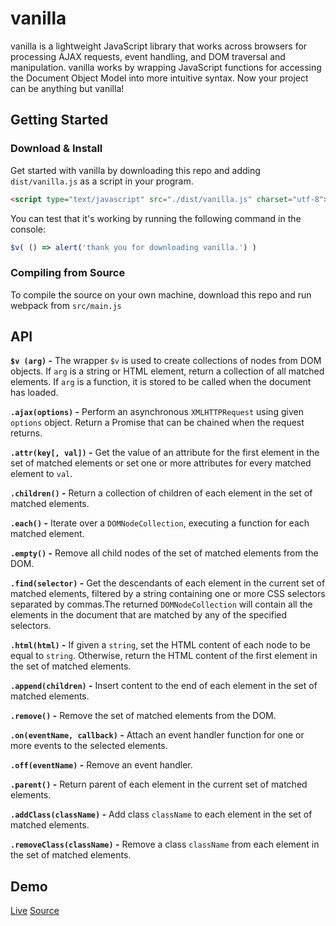 # vanilla

vanilla is a lightweight JavaScript library that works across browsers for processing AJAX requests, event handling, and DOM traversal and manipulation. vanilla works by wrapping JavaScript functions for accessing the Document Object Model into more intuitive syntax. Now your project can be anything but vanilla!

## Getting Started

### Download & Install

Get started with vanilla by downloading this repo and adding `dist/vanilla.js` as a script in your program.

```html
<script type="text/javascript" src="./dist/vanilla.js" charset="utf-8"></script>
```
You can test that it's working by running the following command in the console:

```javascript
$v( () => alert('thank you for downloading vanilla.') )
```
### Compiling from Source

To compile the source on your own machine, download this repo and run webpack from `src/main.js`

## API
**`$v (arg)` -**
The wrapper `$v` is used to create collections of nodes from DOM objects. If `arg` is a string or HTML element, return a collection of all matched elements. If `arg` is a function, it is stored to be called when the document has loaded.

**`.ajax(options)` -** Perform an asynchronous `XMLHTTPRequest` using given `options` object. Return a Promise that can be chained when the request returns.

**`.attr(key[, val])` -** Get the value of an attribute for the first element in the set of matched elements or set one or more attributes for every matched element to `val`.

**`.children()` -** Return a collection of children of each element in the set of matched elements.

**`.each()` -** Iterate over a `DOMNodeCollection`, executing a function for each matched element.

**`.empty()` -** Remove all child nodes of the set of matched elements from the DOM.

**`.find(selector)` -** Get the descendants of each element in the current set of matched elements, filtered by a string containing one or more CSS selectors separated by commas.The returned `DOMNodeCollection` will contain all the elements in the document that are matched by any of the specified selectors.

**`.html(html)` -** If given a `string`, set the HTML content of each node to be equal to `string`. Otherwise, return the HTML content of the first element in the set of matched elements.

**`.append(children)` -**
Insert content to the end of each element in the set of matched elements.

**`.remove()` -** Remove the set of matched elements from the DOM.

**`.on(eventName, callback)` -** Attach an event handler function for one or more events to the selected elements.

**`.off(eventName)` -** Remove an event handler.

**`.parent()` -** Return parent of each element in the current set of matched elements.

**`.addClass(className)` -** Add class `className` to each element in the set of matched elements.

**`.removeClass(className)` -** Remove a class `className` from each element in the set of matched elements.

## Demo

[Live](#) [Source](#)
